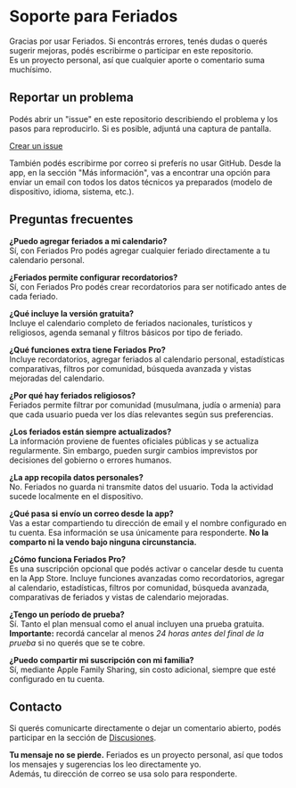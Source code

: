 # Soporte para Feriados  

Gracias por usar Feriados. Si encontrás errores, tenés dudas o querés sugerir mejoras, podés escribirme o participar en este repositorio.  
Es un proyecto personal, así que cualquier aporte o comentario suma muchísimo.  

## Reportar un problema  

Podés abrir un "issue" en este repositorio describiendo el problema y los pasos para reproducirlo. Si es posible, adjuntá una captura de pantalla.  

[Crear un issue](https://github.com/lucasditomase/feriados/issues/new?title=Problema%20con%20la%20app%20Feriados&body=Describí%20el%20problema%20que%20encontraste%20a%20continuación%3A%0A%0A-%20Dispositivo%3A%20%0A-%20Versión%20de%20iOS%3A%20%0A-%20Versión%20de%20la%20app%3A%20%0A-%20Pasos%20para%20reproducirlo%3A%0A%0A%28Opcional%29%20Adjuntá%20una%20captura%20de%20pantalla%20o%20grabación%20si%20podés.)  

También podés escribirme por correo si preferís no usar GitHub. Desde la app, en la sección "Más información", vas a encontrar una opción para enviar un email con todos los datos técnicos ya preparados (modelo de dispositivo, idioma, sistema, etc.).  

## Preguntas frecuentes  

**¿Puedo agregar feriados a mi calendario?**  
Sí, con Feriados Pro podés agregar cualquier feriado directamente a tu calendario personal.  

**¿Feriados permite configurar recordatorios?**  
Sí, con Feriados Pro podés crear recordatorios para ser notificado antes de cada feriado.  

**¿Qué incluye la versión gratuita?**  
Incluye el calendario completo de feriados nacionales, turísticos y religiosos, agenda semanal y filtros básicos por tipo de feriado.  

**¿Qué funciones extra tiene Feriados Pro?**  
Incluye recordatorios, agregar feriados al calendario personal, estadísticas comparativas, filtros por comunidad, búsqueda avanzada y vistas mejoradas del calendario.  

**¿Por qué hay feriados religiosos?**  
Feriados permite filtrar por comunidad (musulmana, judía o armenia) para que cada usuario pueda ver los días relevantes según sus preferencias.  

**¿Los feriados están siempre actualizados?**  
La información proviene de fuentes oficiales públicas y se actualiza regularmente. Sin embargo, pueden surgir cambios imprevistos por decisiones del gobierno o errores humanos.  

**¿La app recopila datos personales?**  
No. Feriados no guarda ni transmite datos del usuario. Toda la actividad sucede localmente en el dispositivo.  

**¿Qué pasa si envío un correo desde la app?**  
Vas a estar compartiendo tu dirección de email y el nombre configurado en tu cuenta. Esa información se usa únicamente para responderte. **No la comparto ni la vendo bajo ninguna circunstancia.**  

**¿Cómo funciona Feriados Pro?**  
Es una suscripción opcional que podés activar o cancelar desde tu cuenta en la App Store. Incluye funciones avanzadas como recordatorios, agregar al calendario, estadísticas, filtros por comunidad, búsqueda avanzada, comparativas de feriados y vistas de calendario mejoradas.  

**¿Tengo un período de prueba?**  
Sí. Tanto el plan mensual como el anual incluyen una prueba gratuita. **Importante:** recordá cancelar al menos *24 horas antes del final de la prueba* si no querés que se te cobre.  

**¿Puedo compartir mi suscripción con mi familia?**  
Sí, mediante Apple Family Sharing, sin costo adicional, siempre que esté configurado en tu cuenta.  

## Contacto  

Si querés comunicarte directamente o dejar un comentario abierto, podés participar en la sección de [Discusiones](https://github.com/lucasditomase/feriados/discussions).  

**Tu mensaje no se pierde.** Feriados es un proyecto personal, así que todos los mensajes y sugerencias los leo directamente yo.  
Además, tu dirección de correo se usa solo para responderte.  
